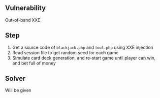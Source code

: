 ## Vulnerability
Out-of-band XXE

## Step
1. Get a source code of `blackjack.php` and `tool.php` using XXE injection
2. Read session file to get random seed for each game
3. Simulate card deck generation, and re-start game until player can win, and bet full of money

## Solver
Will be given
